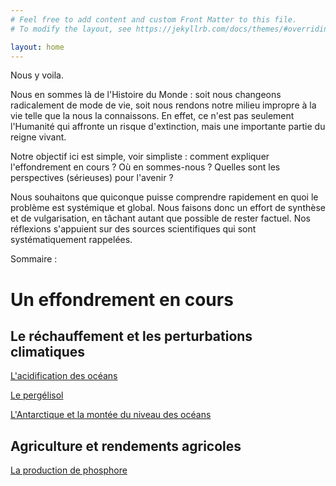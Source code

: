 ```yaml
---
# Feel free to add content and custom Front Matter to this file.
# To modify the layout, see https://jekyllrb.com/docs/themes/#overriding-theme-defaults

layout: home
---
```


Nous y voila.

Nous en sommes là de l'Histoire du Monde : soit nous changeons radicalement de mode de vie, soit nous rendons notre milieu impropre à la vie telle que la nous la connaissons. En effet, ce n'est pas seulement l'Humanité qui affronte un risque d'extinction, mais une importante partie du reigne vivant.

Notre objectif ici est simple, voir simpliste : comment expliquer l'effondrement en cours ? Où en sommes-nous ? Quelles sont les perspectives (sérieuses) pour l'avenir ?

Nous souhaitons que quiconque puisse comprendre rapidement en quoi le problème est systémique et global. Nous faisons donc un effort de synthèse et de vulgarisation, en tâchant autant que possible de rester factuel. Nos réflexions s'appuient sur des sources scientifiques qui sont systématiquement rappelées.

Sommaire :

# Un effondrement en cours

## Le réchauffement et les perturbations climatiques

[L'acidification des océans](acidification)

[Le pergélisol](pergelisol)

[L'Antarctique et la montée du niveau des océans](antarctique-niveau-oceans)

## Agriculture et rendements agricoles

[La production de phosphore](phosphore)